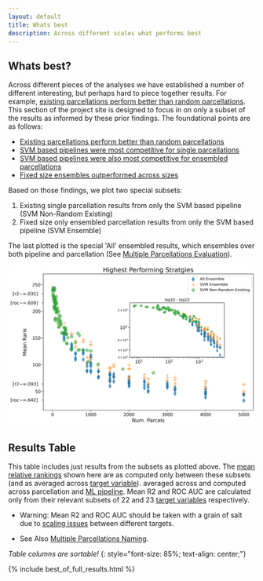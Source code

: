 ```yaml
---
layout: default
title: Whats best
description: Across different scales what performs best
---
```


## Whats best?

Across different pieces of the analyses we have established a number of different interesting, but perhaps hard to piece together results.
For example, [existing parcellations perform better than random parcellations](./base_results.html).
This section of the project site is designed to focus in on only a subset of the results as informed by these prior findings.
The foundational points are as follows:

- [Existing parcellations perform better than random parcellations](./base_results.html)
- [SVM based pipelines were most competitive for single parcellations](./by_pipeline.html)
- [SVM based pipelines were also most competitive for ensembled parcellations](./ensemble_by_pipeline#inter-pipeline-comparison)
- [Fixed size ensembles outperformed across sizes](./ensemble_comparison#fixed-vs-across-sizes)

Based on those findings, we plot two special subsets:

1. Existing single parcellation results from only the SVM based pipeline (SVM Non-Random Existing)
2. Fixed size only ensembled parcellation results from only the SVM based pipeline (SVM Ensemble)

The last plotted is the special 'All' ensembled results, which ensembles
over both pipeline and parcellation (See [Multiple Parcellations Evaluation](./multiple_parcellations_setup#evaluation)).

![Best](https://raw.githubusercontent.com/sahahn/parc_scaling/master/analyze/Figures/Figure6.png)

## Results Table

This table includes just results from the subsets as plotted above. The [mean relative rankings](./results_intro#mean-rank) shown here are 
as computed only between these subsets (and as  averaged across [target variable](./variables.html)).
averaged across  and computed across parcellation and [ML pipeline](./ml_pipelines.html).
Mean R2 and ROC AUC are calculated only from their relevant subsets
of 22 and 23 [target variables](./variables.html) respectively. 

- Warning: Mean R2 and ROC AUC should be taken with a grain of salt due to [scaling issues](./scaling_issues.html) between different targets.

- See Also [Multiple Parcellations Naming](./multiple_parcellations_setup#on-naming).

*Table columns are sortable!*
{: style="font-size: 85%; text-align: center;"}

{% include best_of_full_results.html %}

